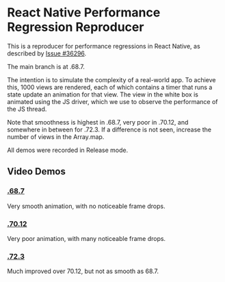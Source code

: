 # React Native Performance Regression Reproducer

This is a reproducer for performance regressions in React Native, as described by [Issue #36296](https://github.com/facebook/react-native/issues/36296).

The main branch is at .68.7. 

The intention is to simulate the complexity of a real-world app. To achieve this, 1000 views are rendered, each of which contains a timer that runs a state update an animation for that view.
The view in the white box is animated using the JS driver, which we use to observe the performance of the JS thread.

Note that smoothness is highest in .68.7, very poor in .70.12, and somewhere in between for .72.3.
If a difference is not seen, increase the number of views in the Array.map.

All demos were recorded in Release mode.

## Video Demos
### [.68.7](./assets/68-7-comp.mp4)
Very smooth animation, with no noticeable frame drops.

### [.70.12](./assets/70-12-comp.mp4)
Very poor animation, with many noticeable frame drops.

### [.72.3](./assets/72-3-comp.mp4)
Much improved over 70.12, but not as smooth as 68.7.
